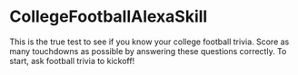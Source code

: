 # CollegeFootballAlexaSkill
This is the true test to see if you know your college football trivia. Score as many touchdowns as possible by answering these questions correctly. 
To start, ask football trivia to kickoff!
